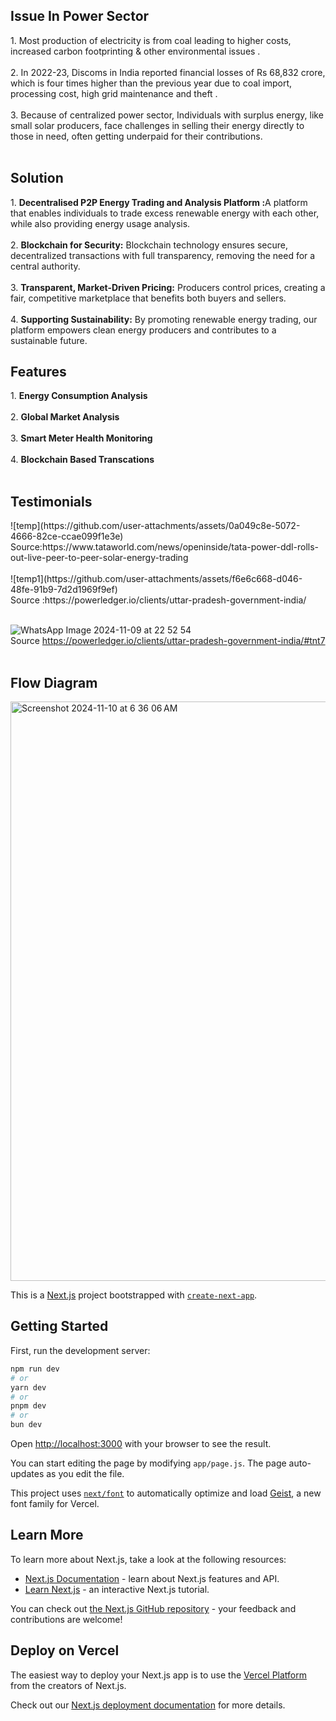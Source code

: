 <h2>Issue In Power Sector</h2>
1. Most production of electricity is from coal leading to  higher costs, increased carbon footprinting & other environmental issues .<br><br>
2. In 2022-23,  Discoms in India reported financial losses of Rs 68,832 crore, which is four times higher than the previous year due to coal import, processing cost, high grid maintenance and theft .<br><br>
3. Because of centralized power sector, Individuals with surplus energy, like small solar producers, face challenges in selling their energy directly to those in need, often getting underpaid for their contributions.<br>
<br>

<h2>Solution</h2>
1. <b>Decentralised P2P  Energy  Trading and Analysis Platform :</b>A platform that enables individuals to trade excess renewable energy with each other, while also providing energy usage analysis.<br><br>
2. <b>Blockchain for Security:</b> Blockchain technology ensures secure, decentralized transactions with full transparency, removing the need for a central authority.<br><br>
3. <b>Transparent, Market-Driven Pricing:</b> Producers control prices, creating a fair, competitive marketplace that benefits both buyers and sellers.<br><br>
4. <b>Supporting Sustainability:</b> By promoting renewable energy trading, our platform empowers clean energy producers and contributes to a sustainable future.<br>

<h2>Features</h2>
1. <b>Energy Consumption Analysis</b><br><br>
2. <b>Global Market Analysis</b><br><br>
3. <b>Smart Meter Health Monitoring</b><br><br>
4. <b>Blockchain Based Transcations</b><br><br>

<h2>Testimonials</h2>
![temp](https://github.com/user-attachments/assets/0a049c8e-5072-4666-82ce-ccae099f1e3e)
<br>
Source:https://www.tataworld.com/news/openinside/tata-power-ddl-rolls-out-live-peer-to-peer-solar-energy-trading<br><br>
![temp1](https://github.com/user-attachments/assets/f6e6c668-d046-48fe-91b9-7d2d1969f9ef)
<br>
Source :https://powerledger.io/clients/uttar-pradesh-government-india/ <br><br>

![WhatsApp Image 2024-11-09 at 22 52 54](https://github.com/user-attachments/assets/8b749841-1b0e-47df-a61e-8f10eed10df6)
<br>
Source https://powerledger.io/clients/uttar-pradesh-government-india/#tnt7 <br><br>

<h2>Flow Diagram </h2>
<img width="927" alt="Screenshot 2024-11-10 at 6 36 06 AM" src="https://github.com/user-attachments/assets/8c0e63e8-5b0b-4f19-b40c-9fb93f2bfda6">













This is a [Next.js](https://nextjs.org) project bootstrapped with [`create-next-app`](https://nextjs.org/docs/app/api-reference/cli/create-next-app).

## Getting Started

First, run the development server:

```bash
npm run dev
# or
yarn dev
# or
pnpm dev
# or
bun dev
```

Open [http://localhost:3000](http://localhost:3000) with your browser to see the result.

You can start editing the page by modifying `app/page.js`. The page auto-updates as you edit the file.

This project uses [`next/font`](https://nextjs.org/docs/app/building-your-application/optimizing/fonts) to automatically optimize and load [Geist](https://vercel.com/font), a new font family for Vercel.

## Learn More

To learn more about Next.js, take a look at the following resources:

- [Next.js Documentation](https://nextjs.org/docs) - learn about Next.js features and API.
- [Learn Next.js](https://nextjs.org/learn) - an interactive Next.js tutorial.

You can check out [the Next.js GitHub repository](https://github.com/vercel/next.js) - your feedback and contributions are welcome!

## Deploy on Vercel

The easiest way to deploy your Next.js app is to use the [Vercel Platform](https://vercel.com/new?utm_medium=default-template&filter=next.js&utm_source=create-next-app&utm_campaign=create-next-app-readme) from the creators of Next.js.

Check out our [Next.js deployment documentation](https://nextjs.org/docs/app/building-your-application/deploying) for more details.
